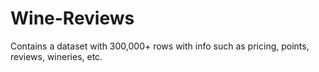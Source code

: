 # Wine-Reviews
Contains a dataset with 300,000+ rows with info such as  pricing, points, reviews, wineries, etc.
